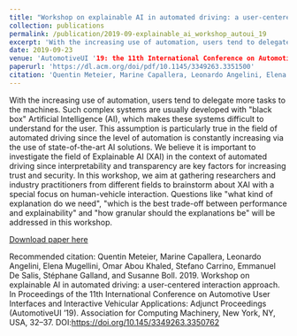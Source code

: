```yaml
---
title: "Workshop on explainable AI in automated driving: a user-centered interaction approach"
collection: publications
permalink: /publication/2019-09-explainable_ai_workshop_autoui_19
excerpt: 'With the increasing use of automation, users tend to delegate more tasks to the machines. Such complex systems are usually developed with "black box" Artificial Intelligence (AI), which makes these systems difficult to understand for the user. This assumption is particularly true in the field of automated driving since the level of automation is constantly increasing via the use of state-of-the-art AI solutions. We believe it is important to investigate the field of Explainable AI (XAI) in the context of automated driving since interpretability and transparency are key factors for increasing trust and security. In this workshop, we aim at gathering researchers and industry practitioners from different fields to brainstorm about XAI with a special focus on human-vehicle interaction. Questions like "what kind of explanation do we need", "which is the best trade-off between performance and explainability" and "how granular should the explanations be" will be addressed in this workshop.'
date: 2019-09-23
venue: 'AutomotiveUI '19: the 11th International Conference on Automotive User Interfaces and Interactive Vehicular Applications. Utrecht, Netherlands'
paperurl: 'https://dl.acm.org/doi/pdf/10.1145/3349263.3351500'
citation: 'Quentin Meteier, Marine Capallera, Leonardo Angelini, Elena Mugellini, Omar Abou Khaled, Stefano Carrino, Emmanuel De Salis, Stéphane Galland, and Susanne Boll. 2019. Workshop on explainable AI in automated driving: a user-centered interaction approach. In Proceedings of the 11th International Conference on Automotive User Interfaces and Interactive Vehicular Applications: Adjunct Proceedings (AutomotiveUI ’19). Association for Computing Machinery, New York, NY, USA, 32–37. DOI:https://doi.org/10.1145/3349263.3350762.'
---
```


With the increasing use of automation, users tend to delegate more tasks to the machines. Such complex systems are usually developed with "black box" Artificial Intelligence (AI), which makes these systems difficult to understand for the user. This assumption is particularly true in the field of automated driving since the level of automation is constantly increasing via the use of state-of-the-art AI solutions. We believe it is important to investigate the field of Explainable AI (XAI) in the context of automated driving since interpretability and transparency are key factors for increasing trust and security. In this workshop, we aim at gathering researchers and industry practitioners from different fields to brainstorm about XAI with a special focus on human-vehicle interaction. Questions like "what kind of explanation do we need", "which is the best trade-off between performance and explainability" and "how granular should the explanations be" will be addressed in this workshop.

[Download paper here](http://qmeteier.github.io/files/explainable_ai_workshop_autoui_19.pdf)

Recommended citation: Quentin Meteier, Marine Capallera, Leonardo Angelini, Elena Mugellini, Omar Abou Khaled, Stefano Carrino, Emmanuel De Salis, Stéphane Galland, and Susanne Boll. 2019. Workshop on explainable AI in automated driving: a user-centered interaction approach. In Proceedings of the 11th International Conference on Automotive User Interfaces and Interactive Vehicular Applications: Adjunct Proceedings (AutomotiveUI ’19). Association for Computing Machinery, New York, NY, USA, 32–37. DOI:https://doi.org/10.145/3349263.3350762